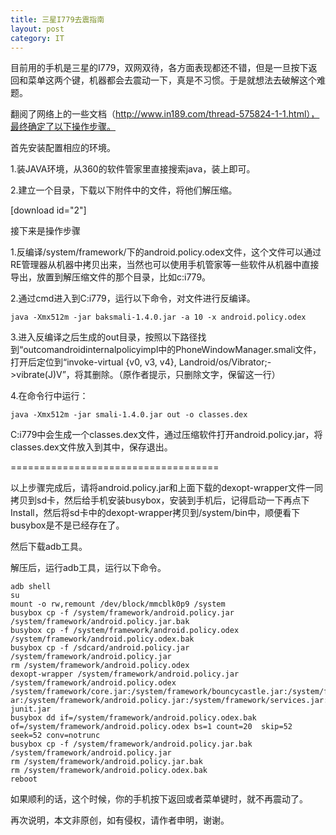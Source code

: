 ```yaml
---
title: 三星I779去震指南
layout: post
category: IT
---
```


目前用的手机是三星的I779，双网双待，各方面表现都还不错，但是一旦按下返回和菜单这两个键，机器都会去震动一下，真是不习惯。于是就想法去破解这个难题。

翻阅了网络上的一些文档（http://www.in189.com/thread-575824-1-1.html），最终确定了以下操作步骤。

首先安装配置相应的环境。

1.装JAVA环境，从360的软件管家里直接搜索java，装上即可。

2.建立一个目录，下载以下附件中的文件，将他们解压缩。

[download id="2"]

接下来是操作步骤

1.反编译/system/framework/下的android.policy.odex文件，这个文件可以通过RE管理器从机器中拷贝出来，当然也可以使用手机管家等一些软件从机器中直接导出，放置到解压缩文件的那个目录，比如c:i779。

2.通过cmd进入到C:i779，运行以下命令，对文件进行反编译。

    java -Xmx512m -jar baksmali-1.4.0.jar -a 10 -x android.policy.odex

3.进入反编译之后生成的out目录，按照以下路径找到“outcomandroidinternalpolicyimpl中的PhoneWindowManager.smali文件，打开后定位到“invoke-virtual {v0, v3, v4}, Landroid/os/Vibrator;->vibrate(J)V”，将其删除。（原作者提示，只删除文字，保留这一行）

4.在命令行中运行：

    java -Xmx512m -jar smali-1.4.0.jar out -o classes.dex

C:i779中会生成一个classes.dex文件，通过压缩软件打开android.policy.jar，将classes.dex文件放入到其中，保存退出。

====================================

以上步骤完成后，请将android.policy.jar和上面下载的dexopt-wrapper文件一同拷贝到sd卡，然后给手机安装busybox，安装到手机后，记得启动一下再点下Install，然后将sd卡中的dexopt-wrapper拷贝到/system/bin中，顺便看下busybox是不是已经存在了。

然后下载adb工具。

解压后，运行adb工具，运行以下命令。

    adb shell
    su
    mount -o rw,remount /dev/block/mmcblk0p9 /system
    busybox cp -f /system/framework/android.policy.jar /system/framework/android.policy.jar.bak
    busybox cp -f /system/framework/android.policy.odex /system/framework/android.policy.odex.bak
    busybox cp -f /sdcard/android.policy.jar /system/framework/android.policy.jar
    rm /system/framework/android.policy.odex
    dexopt-wrapper /system/framework/android.policy.jar /system/framework/android.policy.odex   /system/framework/core.jar:/system/framework/bouncycastle.jar:/system/framework/ext.jar:/system/framework/framework.j   ar:/system/framework/android.policy.jar:/system/framework/services.jar:/system/framework/core-junit.jar
    busybox dd if=/system/framework/android.policy.odex.bak of=/system/framework/android.policy.odex bs=1 count=20  skip=52 seek=52 conv=notrunc
    busybox cp -f /system/framework/android.policy.jar.bak /system/framework/android.policy.jar
    rm /system/framework/android.policy.jar.bak
    rm /system/framework/android.policy.odex.bak
    reboot

如果顺利的话，这个时候，你的手机按下返回或者菜单键时，就不再震动了。

再次说明，本文非原创，如有侵权，请作者申明，谢谢。